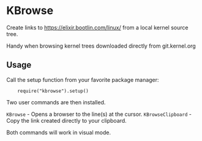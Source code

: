 # KBrowse

Create links to https://elixir.bootlin.com/linux/ from a local kernel source
tree.

Handy when browsing kernel trees downloaded directly from git.kernel.org

## Usage

Call the setup function from your favorite package manager:
```
	require("kbrowse").setup()
```

Two user commands are then installed.

`KBrowse` - Opens a browser to the line(s) at the cursor.
`KBrowseClipboard` - Copy the link created directly to your clipboard.

Both commands will work in visual mode.
